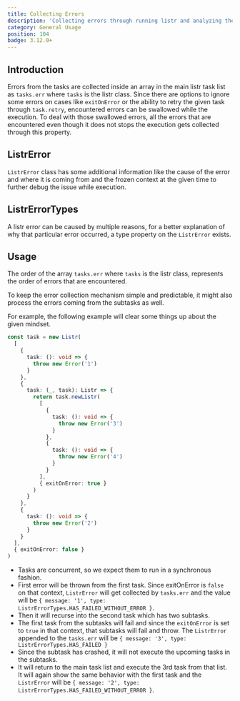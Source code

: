 ```yaml
---
title: Collecting Errors
description: 'Collecting errors through running listr and analyzing them afterward.'
category: General Usage
position: 104
badge: 3.12.0+
---
```


## Introduction

Errors from the tasks are collected inside an array in the main listr task list as `tasks.err` where `tasks` is the listr class. Since there are options to ignore some errors on cases like `exitOnError` or the ability to retry the given task through `task.retry`, encountered errors can be swallowed while the execution. To deal with those swallowed errors, all the errors that are encountered even though it does not stops the execution gets collected through this property.

## ListrError

`ListrError` class has some additional information like the cause of the error and where it is coming from and the frozen context at the given time to further debug the issue while execution.

<ExternalTsDoc src="https://raw.githubusercontent.com/cenk1cenk2/listr2/master/docs/classes/index.ListrError.md" behead="1" pick="Constructors"></ExternalTsDoc>

## ListrErrorTypes

A listr error can be caused by multiple reasons, for a better explanation of why that particular error occurred, a type property on the `ListrError` exists.

<ExternalTsDoc src="https://raw.githubusercontent.com/cenk1cenk2/listr2/master/docs/enums/index.ListrErrorTypes.md" behead="1"></ExternalTsDoc>

## Usage

The order of the array `tasks.err` where `tasks` is the listr class, represents the order of errors that are encountered.

To keep the error collection mechanism simple and predictable, it might also process the errors coming from the subtasks as well.

For example, the following example will clear some things up about the given mindset.

```typescript
const task = new Listr(
  [
    {
      task: (): void => {
        throw new Error('1')
      }
    },
    {
      task: (_, task): Listr => {
        return task.newListr(
          [
            {
              task: (): void => {
                throw new Error('3')
              }
            },
            {
              task: (): void => {
                throw new Error('4')
              }
            }
          ],
          { exitOnError: true }
        )
      }
    },
    {
      task: (): void => {
        throw new Error('2')
      }
    }
  ],
  { exitOnError: false }
)
```

- Tasks are concurrent, so we expect them to run in a synchronous fashion.
- First error will be thrown from the first task. Since exitOnError is `false` on that context, `ListrError` will get collected by `tasks.err` and the value will be `{ message: '1', type: ListrErrorTypes.HAS_FAILED_WITHOUT_ERROR }`.
- Then it will recurse into the second task which has two subtasks.
- The first task from the subtasks will fail and since the `exitOnError` is set to `true` in that context, that subtasks will fail and throw. The `ListrError` appended to the `tasks.err` will be `{ message: '3', type: ListrErrorTypes.HAS_FAILED }`
- Since the subtask has crashed, it will not execute the upcoming tasks in the subtasks.
- It will return to the main task list and execute the 3rd task from that list. It will again show the same behavior with the first task and the `ListrError` will be `{ message: '2', type: ListrErrorTypes.HAS_FAILED_WITHOUT_ERROR }`.
